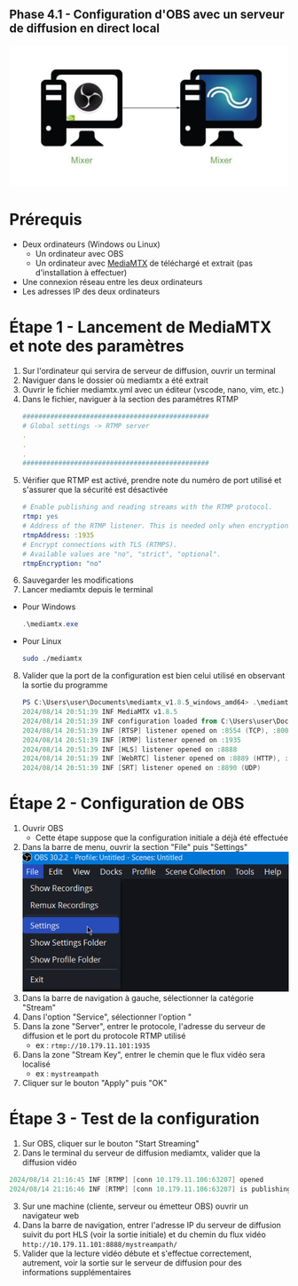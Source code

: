 Phase 4.1 - Configuration d'OBS avec un serveur de diffusion en direct local
-------------------------------

![Topologie phase 4.1](./img/Phase_4_S4.1_topologie.jpg)

# Prérequis

- Deux ordinateurs (Windows ou Linux)
    - Un ordinateur avec OBS
    - Un ordinateur avec [MediaMTX](https://github.com/bluenviron/mediamtx/releases/latest) de téléchargé et extrait (pas d'installation à effectuer)
- Une connexion réseau entre les deux ordinateurs
- Les adresses IP des deux ordinateurs

# Étape 1 - Lancement de MediaMTX et note des paramètres
1. Sur l'ordinateur qui servira de serveur de diffusion, ouvrir un terminal
2. Naviguer dans le dossier où mediamtx a été extrait
3. Ouvrir le fichier mediamtx.yml avec un éditeur (vscode, nano, vim, etc.)
4. Dans le fichier, naviguer à la section des paramètres RTMP
    ```yaml
    ###############################################
    # Global settings -> RTMP server
    .
    .
    .
    ###############################################
    ```
5. Vérifier que RTMP est activé, prendre note du numéro de port utilisé et s'assurer que la sécurité est désactivée
    ```yaml
    # Enable publishing and reading streams with the RTMP protocol.
    rtmp: yes
    # Address of the RTMP listener. This is needed only when encryption is "no" or "optional".
    rtmpAddress: :1935
    # Encrypt connections with TLS (RTMPS).
    # Available values are "no", "strict", "optional".
    rtmpEncryption: "no"
    ```
6. Sauvegarder les modifications
7. Lancer mediamtx depuis le terminal
 - Pour Windows
    ```powershell
    .\mediamtx.exe
    ```
- Pour Linux
    ```bash
    sudo ./mediamtx
    ```
8. Valider que la port de la configuration est bien celui utilisé en observant la sortie du programme
    ```powershell
    PS C:\Users\user\Documents\mediamtx_v1.8.5_windows_amd64> .\mediamtx.exe
    2024/08/14 20:51:39 INF MediaMTX v1.8.5
    2024/08/14 20:51:39 INF configuration loaded from C:\Users\user\Documents\mediamtx_v1.8.5_windows_amd64\mediamtx.yml
    2024/08/14 20:51:39 INF [RTSP] listener opened on :8554 (TCP), :8000 (UDP/RTP), :8001 (UDP/RTCP)
    2024/08/14 20:51:39 INF [RTMP] listener opened on :1935
    2024/08/14 20:51:39 INF [HLS] listener opened on :8888
    2024/08/14 20:51:39 INF [WebRTC] listener opened on :8889 (HTTP), :8189 (ICE/UDP)
    2024/08/14 20:51:39 INF [SRT] listener opened on :8890 (UDP)
    ```

# Étape 2 - Configuration de OBS
1. Ouvrir OBS
    - Cette étape suppose que la configuration initiale a déjà été effectuée
2. Dans la barre de menu, ouvrir la section "File" puis "Settings"\
![OBS > File > Settings](./img/Phase_4_S4.1_OBS.png)
3. Dans la barre de navigation à gauche, sélectionner la catégorie "Stream"
4. Dans l'option "Service", sélectionner l'option "
5. Dans la zone "Server", entrer le protocole, l'adresse du serveur de diffusion et le port du protocole RTMP utilisé
    - ex : ```rtmp://10.179.11.101:1935```
6. Dans la zone "Stream Key", entrer le chemin que le flux vidéo sera localisé
    - ex : ```mystreampath```
7. Cliquer sur le bouton "Apply" puis "OK"

# Étape 3 - Test de la configuration
1. Sur OBS, cliquer sur le bouton "Start Streaming"
2. Dans le terminal du serveur de diffusion mediamtx, valider que la diffusion vidéo
```powershell
2024/08/14 21:16:45 INF [RTMP] [conn 10.179.11.106:63207] opened
2024/08/14 21:16:46 INF [RTMP] [conn 10.179.11.106:63207] is publishing to path 'mystreampath', 2 tracks (H264, MPEG-4 Audio)
```
3. Sur une machine (cliente, serveur ou émetteur OBS) ouvrir un navigateur web
4. Dans la barre de navigation, entrer l'adresse IP du serveur de diffusion suivit du port HLS (voir la sortie initiale) et du chemin du flux vidéo
```http://10.179.11.101:8888/mystreampath/```
5. Valider que la lecture vidéo débute et s'effectue correctement, autrement, voir la sortie sur le serveur de diffusion pour des informations supplémentaires
